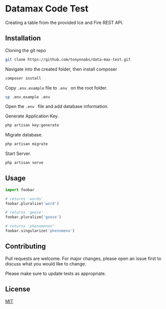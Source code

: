 
# Datamax Code Test

Creating a table from the provided Ice and Fire REST API.

## Installation

Cloning the git repo

```bash
git clone https://github.com/tonynnabs/data-max-test.git
```

Navigate into the created folder, then install composer

```bash
composer install
```

Copy ``` .env.example ```  file to ``` .env  ```  on the root folder. 

```bash
cp .env.example .env
```

Open the ``` .env  ```  file and add database information. 

Generate Application Key. 

```bash
php artisan key:generate
```

Migrate database. 

```bash
php artisan migrate
```

Start Server. 

```bash
php artisan serve
```

## Usage

```python
import foobar

# returns 'words'
foobar.pluralize('word')

# returns 'geese'
foobar.pluralize('goose')

# returns 'phenomenon'
foobar.singularize('phenomena')
```

## Contributing
Pull requests are welcome. For major changes, please open an issue first to discuss what you would like to change.

Please make sure to update tests as appropriate.

## License
[MIT](https://choosealicense.com/licenses/mit/)
